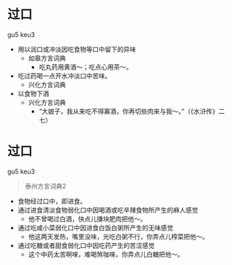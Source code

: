 # 过口
gu5 keu3
+ 用以润口或冲淡因吃食物等口中留下的异味
  * 如皋方言词典
    - 吃丸药用黄酒～；吃点心用茶～。
+ 吃过药喝一点开水冲淡口中苦味。
  * 兴化方言词典
+ 以食物下酒
  * 兴化方言词典
    - “大娘子，我从来吃不得寡酒，你再切些肉来与我～。”（《水浒传》二七）

# 过口
gu5 keu3
> 泰州方言词典2
- 食物经过口中，即进食。
- 通过进食清淡食物弱化口中因喝酒或吃辛辣食物所产生的麻人感觉
  - 他不曾喝过白酒，快点儿搛块肥肉把他～。
- 通过吃咸小菜弱化口中因进食白饭白粥所产生的无味感觉
  - 他这两天发热，嘴里没味，光吃白粥不行，你弄点儿榨菜把他～。
- 通过吃糖或者甜食弱化口中因吃药产生的苦涩感觉
  - 这个中药太苦啊唻，难喝煞咖唻，你弄点儿白糖把他～。
